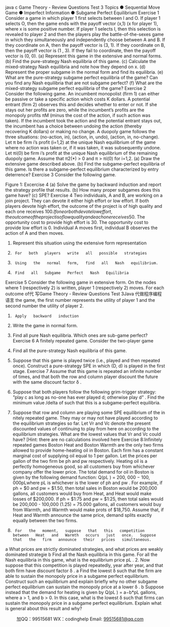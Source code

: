 java c
Game   Theory -   Review   Questions 
Test   3
Topics 
●    Sequential   Move   Game
●   Imperfect   Information
●   Subgame   Perfect   Equilibrium
Exercise 1 Consider   a   game   in   which   player   1   first   selects   between   I   and   O.   If   player   1   selects   O,   then   the   game   ends   with   the   payoff   vector   (x,1)   (x   for   player   1),   where   x   is   some   positive   number.    If   player      1   selects   I,   then this   selection   is   revealed   to   player   2   and   then   the   players   play   the   battle-of-the-sexes   game   in   which   they simultaneously   and   independently   choose   between   A   and   B.   If they   coordinate   on   A,   then   the   payoff vector   is   (3, 1).   If   they   coordinate   on   B,   then   the   payoff   vector   is   (1   ,   3).    If   they   fail   to   coordinate,   then   the   payoff vector   is   (0,   0).
(a)    Represent   this   game   in   the   extensive   and   normal   forms.   (b)      Find   the   pure-strategy   Nash   equilibria   of this   game.
(c)    Calculate   the   mixed-strategy   Nash   equilibria   and   note   how   they   depend   on   x.
(d)      Represent   the   proper   subgame   in   the   normal   form   and   find   its   equilibria.
(e)   What   are   the   pure-strategy   subgame   perfect   equilibria   of   the   game?    Can   you   find   any   Nash   equilibria that   are   not   subgame   perfect?
(f)   What   are   the   mixed-strategy   subgame   perfect   equilibria   of the   game?
Exercise 2 Consider   the   following   game.      An   incumbent   monopolist   (firm   1)   can   either   be   passive   or   take   a   specific action   which   costs   K   dollars.    A   potential   entrant   (firm   2) observes   this   and   decides   whether   to   enter   or   not.   If she   stays   out   her   profits   are   zero,   while   the   incumbent’s   profits   are   the   monopoly   profits   πM       (minus   the   cost   of   the   action,   if   such   action   was   taken).      If   the   incumbent   took   the   action   and   the   potential   entrant   stays   out,   the   incumbent   has   a   choice   between   undoing the   action   (thereby   recovering   K   dollars)   or   making   no   change.      A   duopoly   game   follows   the   three   situations:      (no-action,   in),    (action,   in,   undo),    (action,   in,   no-change).    Let   π be   firm   i’s   profit      (i=1,2)   at   the   unique   Nash   equilibrium   of   the   game   where   no   action was   taken   or,   if   it   was   taken,   it   was   subsequently   undone.      Let   πi(0)      be   firm   i’s   profit   at   the   unique   Nash equilibrium   of   the   remaining   duopoly   game.   Assume   that   π2(*)      > 0   and   π > πi(0)      for   i=1,2.
(a)    Draw   the   extensive   game   described   above.
(b)      Find   the   subgame-perfect   equilibria   of   this   game.    Is   there   a   subgame-perfect   equilibrium   characterized by   entry   deterrence?
Exercise 3 
Consider   the   following   game.

Figure   1:   Excercise   4
(a)    Solve   the   game   by   backward   induction   and   report   the   strategy   profile   that   results.
(b)    How   many   proper   subgames   does   this   game   have?
(c)      SPE?
Exercise 4 Two   individuals,   A   and   B,   are working on   a join   project.    They   can   devote   it   either   high   effort or   low effort.   If   both   players   devote   high   effort,   the   outcome   of   the   project   is   of   high   quality   and   each   one   receives   100$.   If   one   or   both   devote   low   effort,   the   outcome   of   the   project   is   of   low   quality   and   each   one   receives   50$.    The opportunity   cost   to   provide   high   effort   is   30.      The   opportunity   cost   to   provide   low   effort   is   0.   Individual   A   moves   first,   individual   B   observes   the   action   of   A   and   then   moves.
1.    Represent   this   situation   using   the   extensive   form   representation
2.      For   both   players   write   all   possible   strategies
3.      Using   the   normal   form,   find   all   Nash   equilibrium.
4.      Find   all   Subgame   Perfect   Nash   Equilibria
Exercise 5 Consider   the   following   game   in   extensive   form.    On   the   nodes   where      1   (respectively   2)   is   written,   player   1   (respectively   2) moves.   For   each   outcome   of代 写Game Theory - Review Questions Test 3Java
代做程序编程语言   the   game,   the   first   number   represents   the   utility   of   player   1   and the   second   number   the   utility   of player   2.
1.      Apply   backward   induction
2.   Write   the   game   in   normal   form.
3.    Find   all   pure   Nash   equilibria.   Which   ones   are   sub-game   perfect?
Exercise 6 
A   finitely   repeated   game.   Consider   the   two-player   game

1.    Find   all   the   pure-strategy   Nash   equilibria   of this   game.
2.    Suppose   that   this   game   is   played   twice   (i.e., played   and   then   repeated   once).    Construct   a   pure-strategy SPE   in   which   (D,   d)   is   played   in   the   first   stage.
Exercise 7 
Assume   that   this   game   is   repeated   an   infinite   number   of   times,   and   that   both   the   row   and   column   player   discount   the   future   with   the   same   discount   factor   δ   .

1.    Suppose   that   both   players   follow   the   following   grim-trigger   strategy:    ”play   c   as   long   as   no-one   has   ever played   d;   otherwise   play   d”   .    Find   the   minimum   value    /delta   of   such   that   this   is   a   subgame-perfect   equilibria.
2.    Suppose   that   row   and   column   are   playing   some   SPE   equilibrium   of   the   in
nitely   repeated   game.      They   may   or   may   not   have   played   according   to   the   equilibrium   strategies   so far.   Let   Vr    and   Vc    denote   the   present   discounted   values   of continuing   to   play   from   here   on   according to the equilibrium strategies.   What   are the   lowest   values   that   Vr      and   Vc    could   have?    [Hint:   there   are   no   calculations   involved   here 
Exercise 8:Infinitely repeated games Boston   Heat   and   Boston   Warmth   are   the   only   two   firms   allowed   to   provide   home-heating   oil   in   Boston.   Each   firm   has   a   constant   marginal   cost   of   supplying   oil   equal   to   1   per   gallon.    Let   the   prices   per   gallon   of   the   two   firm   be   ph      and   pw      respectively.    Heating   oil   is   a   perfectly   homogeneous   good,   so   all   customers   buy from   whichever   company   offer   the   lower   price.   The   total   demand   for   oil   in   Boston   is   given   by   the   following   demand   function:   Q(pL   ) = 200,   000 −   100,   000pLwhere   pL      is   whichever   is   the   lower   of   ph      and   pw   .    For   example,   if   ph         =   $0   and   pw         =   $1.50,   then   total sales   in   Boston   would   be   200,000   gallons,   all   customers   would   buy   from   Heat,   and   Heat   would   make   losses   of   $200,000.      If   ph   =   $1:75   and   pw   =   $1:25,   then   total   sales   would   be   200,000   -   100,000   (1.25)   =   75.000   gallons,   all   customers   would   buy   from   Warmth,   and   Warmth   would   make   prots   of   $18,750.    Assume   that,   if   Heat   and   Warmth   announce   the   same   price,   demand   splits   exactly   equally between   the   two   firms.
1.      For   the   moment,   suppose   that   this   competition   between   Heat   and   Warmth   occurs   just   once.   Suppose that   the   firm   announce   their   prices   simultaneous.
a   What   prices   are   strictly   dominated   strategies,   and   what   prices   are   weakly   dominated   strategie
b      Find   all   the   Nash   equilibria   in   this   game.    For   all   the   Nash   equilibria   in   this   game,   what   is   the   equilibrium   price pL   .
2.      Now   suppose   that   this   competition   is   played   repeatedly,   year   after   year,      and   that   both   firm   have   discount   factor   δ   .
a      Find   the   lowest   δ   such   that   the   firm   are   able   to   sustain   the   monopoly   price   in   a   subgame   perfect equilibrium.      Construct   such   an   equilibrium   and   explain   briefly   why   no   other   subgame   perfect   equilibrium   can   sustain   the   monopoly   price   at   a   lower   δ   .
b      Suppose   instead   that   the   demand   for   heating   is   given   by   Q(pL   )   =   a−b*pL      gallons,   where   a   >   1,   and   b   > 0.    In   this   case,   what   is   the   lowest   δ   such   that   firms   can   sustain   the   monopoly   price   in   a subgame   perfect   equilibrium.   Explain   what   is   general   about   this   result   and   why?

         
加QQ：99515681  WX：codinghelp  Email: 99515681@qq.com
